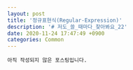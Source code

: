 ```yaml
---
layout: post
title: '정규표현식(Regular-Expression)'
description: '# 저도_쓸_때마다_찾아봐요_22'
date: 2020-11-24 17:47:49 +0900
categories: Common
---
```


    아직 작성되지 않은 포스팅입니다.